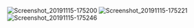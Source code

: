 ![Screenshot_20191115-175200](https://user-images.githubusercontent.com/24249003/68943440-38292000-07d1-11ea-9531-6b60940453aa.png)
![Screenshot_20191115-175221](https://user-images.githubusercontent.com/24249003/68943442-38292000-07d1-11ea-8e54-c5862093087c.png)
![Screenshot_20191115-175246](https://user-images.githubusercontent.com/24249003/68943443-38c1b680-07d1-11ea-9d6c-5985406081bb.png)
